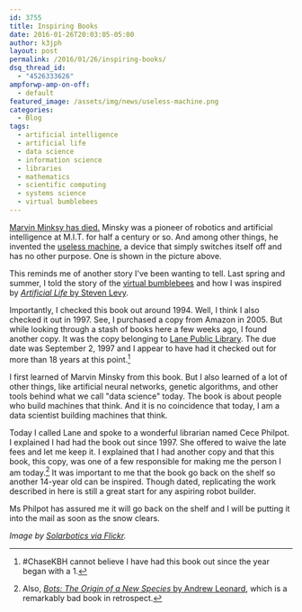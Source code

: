 ```yaml
---
id: 3755
title: Inspiring Books
date: 2016-01-26T20:03:05-05:00
author: k3jph
layout: post
permalink: /2016/01/26/inspiring-books/
dsq_thread_id:
  - "4526333626"
ampforwp-amp-on-off:
  - default
featured_image: /assets/img/news/useless-machine.png
categories:
  - Blog
tags:
  - artificial intelligence
  - artificial life
  - data science
  - information science
  - libraries
  - mathematics
  - scientific computing
  - systems science
  - virtual bumblebees
---
```

[Marvin Minksy has died.](http://www.nytimes.com/2016/01/26/business/marvin-minsky-pioneer-in-artificial-intelligence-dies-at-88.html)  Minsky was a pioneer of robotics and artificial intelligence at M.I.T. for half a century or so.  And among other things, he invented the [useless machine](https://en.wikipedia.org/wiki/Useless_machine), a device that simply switches itself off and has no other purpose.  One is shown in the picture above.

This reminds me of another story I've been wanting to tell.  Last spring and summer, I told the story of the [virtual bumblebees](https://jameshoward.us/?s=bumblebee) and how I was inspired by [_Artificial Life_ by Steven Levy](http://www.amazon.com/dp/0679743898).

Importantly, I checked this book out around 1994.  Well, I think I also checked it out in 1997.  See, I purchased a copy from Amazon in 2005.  But while looking through a stash of books here a few weeks ago, I found another copy.  It was the copy belonging to [Lane Public Library](http://www.lanepl.org/).  The due date was September 2, 1997 and I appear to have had it checked out for more than 18 years at this point.[^chasekbh]

I first learned of Marvin Minsky from this book.  But I also learned of a lot of other things, like artificial neural networks, genetic algorithms, and other tools behind what we call "data science" today.  The book is about people who build machines that think.  And it is no coincidence that today, I am a data scientist building machines that think.  

Today I called Lane and spoke to a wonderful librarian named Cece Philpot.  I explained I had had the book out since 1997.  She offered to waive the late fees and let me keep it.  I explained that I had another copy and that this book, this copy, was one of a few responsible for making me the person I am today.[^bots] It was important to me that the book go back on the shelf so another 14-year old can be inspired.  Though dated, replicating the work described in here is still a great start for any aspiring robot builder.

Ms Philpot has assured me it will go back on the shelf and I will be putting it into the mail as soon as the snow clears.

[^chasekbh]: #ChaseKBH cannot believe I have had this book out since the year began with a 1.
[^bots]: Also, [_Bots: The Origin of a New Species_ by Andrew Leonard](http://www.amazon.com/Bots-The-Origin-New-Species/dp/0140275665), which is a remarkably bad book in retrospect.

_Image by [Solarbotics via Flickr](https://www.flickr.com/photos/solarbotics/5367359321)._

